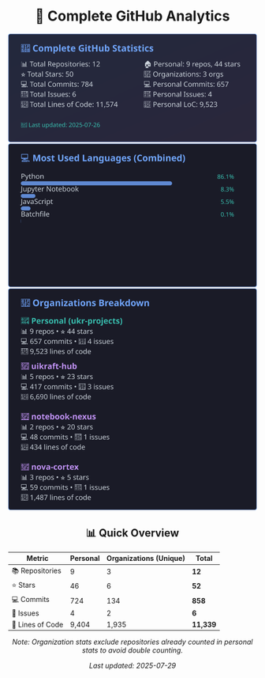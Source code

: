 <!-- GitHub Stats - Auto Generated -->
<div align="center">

# 🚀 Complete GitHub Analytics

![GitHub Stats](./assets/github-stats.svg)
![Languages](./assets/languages.svg)
![Organizations](./assets/organizations.svg)

## 📊 Quick Overview

| Metric | Personal | Organizations (Unique) | **Total** |
|--------|----------|------------------------|-----------|
| 📚 Repositories | 9 | 3 | **12** |
| ⭐ Stars | 46 | 6 | **52** |
| 💻 Commits | 724 | 134 | **858** |
| 🐛 Issues | 4 | 2 | **6** |
| 📏 Lines of Code | 9,404 | 1,935 | **11,339** |

*Note: Organization stats exclude repositories already counted in personal stats to avoid double counting.*

*Last updated: 2025-07-29*

</div>
<!-- End GitHub Stats -->